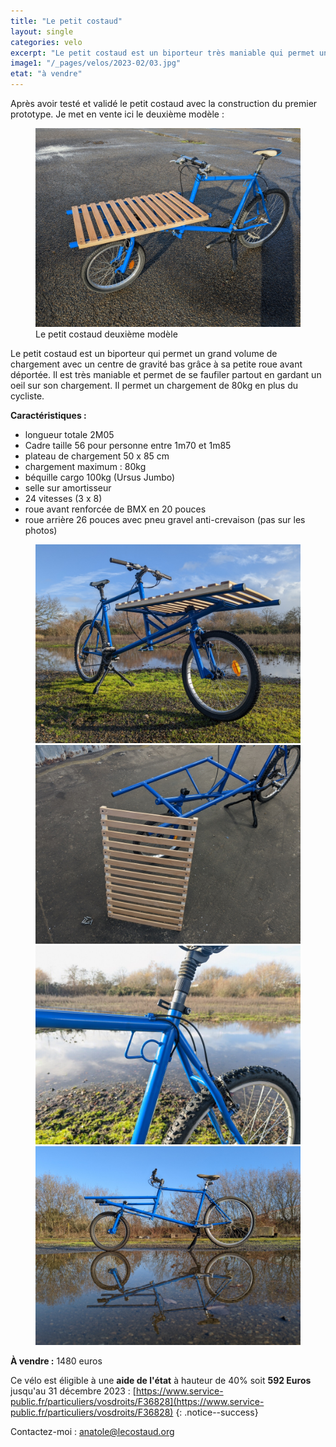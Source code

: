 ```yaml
---
title: "Le petit costaud"
layout: single
categories: velo
excerpt: "Le petit costaud est un biporteur très maniable qui permet un grand volume de chargement."
image1: "/_pages/velos/2023-02/03.jpg"
etat: "à vendre"
---
```

Après avoir testé et validé le petit costaud avec la construction du premier prototype. Je met en vente ici le deuxième modèle :
<figure class="one">
    <a href="/_pages/velos/2023-02/03.jpg"><img src="/_pages/velos/2023-02/03.jpg"></a>
    <figcaption>Le petit costaud deuxième modèle</figcaption>
</figure>
Le petit costaud est un biporteur qui permet un grand volume de chargement avec un centre de gravité bas grâce à sa petite roue avant déportée. Il est très maniable et permet de se faufiler partout en gardant un oeil sur son chargement. Il permet un chargement de 80kg en plus du cycliste.


**Caractéristiques :**
- longueur totale 2M05
- Cadre taille 56 pour personne entre 1m70 et 1m85
- plateau de chargement 50 x 85 cm
- chargement maximum : 80kg
- béquille cargo 100kg (Ursus Jumbo)
- selle sur amortisseur
- 24 vitesses (3 x 8)
- roue avant renforcée de BMX en 20 pouces
- roue arrière 26 pouces avec pneu gravel anti-crevaison (pas sur les photos)

<figure class="half">
    <a href="/_pages/velos/2023-02/05.jpg"><img src="/_pages/velos/2023-02/05.jpg"></a>
    <a href="/_pages/velos/2023-02/07.jpg"><img src="/_pages/velos/2023-02/07.jpg"></a>
    <a href="/_pages/velos/2023-02/06.jpg"><img src="/_pages/velos/2023-02/06.jpg"></a>
    <a href="/_pages/velos/2023-02/02.jpg"><img src="/_pages/velos/2023-02/02.jpg"></a>
    <figcaption></figcaption>
</figure>



**À vendre :** 1480 euros  

Ce vélo est éligible à une **aide de l'état** à hauteur de 40% soit **592 Euros** jusqu'au 31 décembre 2023 : [https://www.service-public.fr/particuliers/vosdroits/F36828](https://www.service-public.fr/particuliers/vosdroits/F36828)
{: .notice--success}


Contactez-moi : [anatole@lecostaud.org](mailto:anatole@lecostaud.org)
